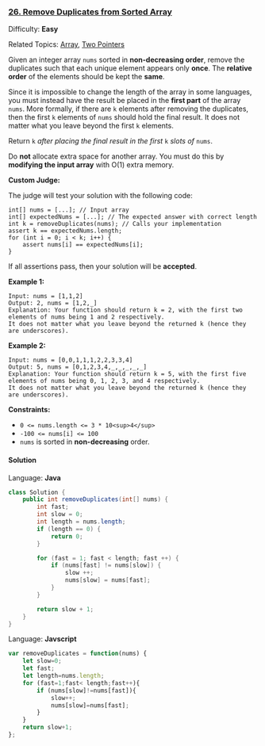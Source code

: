 ### [26\. Remove Duplicates from Sorted Array](https://leetcode.com/problems/remove-duplicates-from-sorted-array/)

Difficulty: **Easy**  

Related Topics: [Array](https://leetcode.com/tag/array/), [Two Pointers](https://leetcode.com/tag/two-pointers/)


Given an integer array `nums` sorted in **non-decreasing order**, remove the duplicates such that each unique element appears only **once**. The **relative order** of the elements should be kept the **same**.

Since it is impossible to change the length of the array in some languages, you must instead have the result be placed in the **first part** of the array `nums`. More formally, if there are `k` elements after removing the duplicates, then the first `k` elements of `nums` should hold the final result. It does not matter what you leave beyond the first `k` elements.

Return `k` _after placing the final result in the first_ `k` _slots of_ `nums`.

Do **not** allocate extra space for another array. You must do this by **modifying the input array** with O(1) extra memory.

**Custom Judge:**

The judge will test your solution with the following code:

```
int[] nums = [...]; // Input array
int[] expectedNums = [...]; // The expected answer with correct length
int k = removeDuplicates(nums); // Calls your implementation
assert k == expectedNums.length;
for (int i = 0; i < k; i++) {
    assert nums[i] == expectedNums[i];
}
```

If all assertions pass, then your solution will be **accepted**.

**Example 1:**

```
Input: nums = [1,1,2]
Output: 2, nums = [1,2,_]
Explanation: Your function should return k = 2, with the first two elements of nums being 1 and 2 respectively.
It does not matter what you leave beyond the returned k (hence they are underscores).
```

**Example 2:**

```
Input: nums = [0,0,1,1,1,2,2,3,3,4]
Output: 5, nums = [0,1,2,3,4,_,_,_,_,_]
Explanation: Your function should return k = 5, with the first five elements of nums being 0, 1, 2, 3, and 4 respectively.
It does not matter what you leave beyond the returned k (hence they are underscores).
```

**Constraints:**

*   `0 <= nums.length <= 3 * 10<sup>4</sup>`
*   `-100 <= nums[i] <= 100`
*   `nums` is sorted in **non-decreasing** order.


#### Solution

Language: **Java**

```java
class Solution {
    public int removeDuplicates(int[] nums) {
        int fast;
        int slow = 0;
        int length = nums.length;
        if (length == 0) {
            return 0;
        }

        for (fast = 1; fast < length; fast ++) {
            if (nums[fast] != nums[slow]) {
                slow ++;
                nums[slow] = nums[fast];
            }
        }

        return slow + 1;
    }
}
```

Language: **Javscript**

```javascript
var removeDuplicates = function(nums) {
    let slow=0;
    let fast;
    let length=nums.length;
    for (fast=1;fast< length;fast++){
        if (nums[slow]!=nums[fast]){
            slow++;
            nums[slow]=nums[fast];
        }
    }
    return slow+1;
};
```
